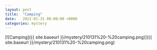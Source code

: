 ```yaml
---
layout: post
title:  "Camping"
date:   2021-01-31 00:00:00 +0000
categories: mystery
---
```


[![Camping]({{ site.baseurl }}/mystery/210131%20-%20camping.png)]({{ site.baseurl }}/mystery/210131%20-%20camping.png)

